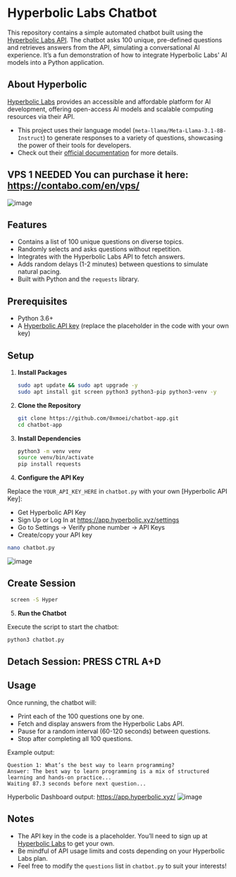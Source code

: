 # Hyperbolic Labs Chatbot
This repository contains a simple automated chatbot built using the [Hyperbolic Labs API](https://app.hyperbolic.xyz). The chatbot asks 100 unique, pre-defined questions and retrieves answers from the API, simulating a conversational AI experience. It’s a fun demonstration of how to integrate Hyperbolic Labs' AI models into a Python application.

## About Hyperbolic
[Hyperbolic Labs](https://hyperbolic.xyz) provides an accessible and affordable platform for AI development, offering open-access AI models and scalable computing resources via their API.
* This project uses their language model (`meta-llama/Meta-Llama-3.1-8B-Instruct`) to generate responses to a variety of questions, showcasing the power of their tools for developers.
* Check out their [official documentation](https://docs.hyperbolic.xyz) for more details.

## VPS 1 NEEDED You can purchase it here: https://contabo.com/en/vps/
![image](https://github.com/user-attachments/assets/99553649-06da-41b2-b7da-c8d510475ae8)


## Features
- Contains a list of 100 unique questions on diverse topics.
- Randomly selects and asks questions without repetition.
- Integrates with the Hyperbolic Labs API to fetch answers.
- Adds random delays (1-2 minutes) between questions to simulate natural pacing.
- Built with Python and the `requests` library.

## Prerequisites
- Python 3.6+
- A [Hyperbolic API key](https://app.hyperbolic.xyz/settings) (replace the placeholder in the code with your own key)

## Setup
1. **Install Packages**
   ```bash
   sudo apt update && sudo apt upgrade -y
   sudo apt install git screen python3 python3-pip python3-venv -y
   ```
2. **Clone the Repository**
   ```bash
   git clone https://github.com/0xmoei/chatbot-app.git
   cd chatbot-app
   ```
3. **Install Dependencies**
   ```bash
   python3 -m venv venv
   source venv/bin/activate
   pip install requests
   ```
4. **Configure the API Key**

Replace the `YOUR_API_KEY_HERE` in `chatbot.py` with your own [Hyperbolic API Key]:
- Get Hyperbolic API Key
- Sign Up or Log In at https://app.hyperbolic.xyz/settings
- Go to Settings → Verify phone number →  API Keys
- Create/copy your API key

```bash
nano chatbot.py
   ```
![image](https://github.com/user-attachments/assets/90475511-b1ed-426e-a060-953aab5c256d)

## Create Session
  ```bash
   screen -S Hyper
   ```

5. **Run the Chatbot**

Execute the script to start the chatbot:
   ```bash
   python3 chatbot.py
   ``` 


## Detach Session: PRESS CTRL A+D



## Usage
Once running, the chatbot will:
* Print each of the 100 questions one by one.
* Fetch and display answers from the Hyperbolic Labs API.
* Pause for a random interval (60-120 seconds) between questions.
* Stop after completing all 100 questions.

Example output:
```
Question 1: What’s the best way to learn programming?
Answer: The best way to learn programming is a mix of structured learning and hands-on practice...
Waiting 87.3 seconds before next question...
```

Hyperbolic Dashboard output: https://app.hyperbolic.xyz/
![image](https://github.com/user-attachments/assets/be2fce45-ba0f-498e-9b94-ee63aa680633)


## Notes
* The API key in the code is a placeholder. You’ll need to sign up at [Hyperbolic Labs](https://app.hyperbolic.xyz/) to get your own.
* Be mindful of API usage limits and costs depending on your Hyperbolic Labs plan.
* Feel free to modify the `questions` list in `chatbot.py` to suit your interests!




